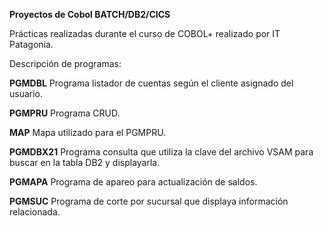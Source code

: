 **Proyectos de Cobol BATCH/DB2/CICS**

 Prácticas realizadas durante el curso de COBOL+ realizado por IT Patagonia.

 Descripción de programas:

**PGMDBL**
 Programa listador de cuentas según el cliente asignado del usuario.

**PGMPRU**
 Programa CRUD.

**MAP** 
 Mapa utilizado para el PGMPRU.

**PGMDBX21**
  Programa consulta que utiliza la clave del archivo VSAM para buscar en la tabla DB2 y displayarla.

**PGMAPA**
  Programa de apareo para actualización de saldos.

**PGMSUC**
  Programa de corte por sucursal que displaya información relacionada.
  